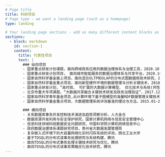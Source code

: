 ```yaml
---
# Page title
title: 科研项目
# Page type - we want a landing page (such as a homepage)
type: landing

# Your landing page sections - add as many different content blocks as you like
sections:
  - block: markdown
    id: section-1
    content:
      title: 代表性项目
      text: |
        ### 纵向项目
        - 国家重点研发计划课题，面向跨域政务应用的数据治理体系与治理工具，2020.10-2023.9      
        - 国家重点研发计划项目， 面向城市智能服务的数据治理体系与共享平台，2020.10-2023.9
        - 国家自然科学基金面上项目，面向混合OLTP和OLAP的分布式图数据库技术研究，2020.01-2023.12
        - 国家自然科学基金重点项目，面向新型硬件环境的数据管理与分析关键技术，2018.01-2022.12
        - 国家重点研发计划，“高时效、 可扩展的大数据计算模型、 优化技术与系统(共性关键技术类)”
        - 北京市重大专项课题，“大数据共享融合关键技术研发及政务治理验证”，2017.12-2020.06
        - 国家自然科学青年基金项目,云计算环境下基于图模型的海量RDF数据管理关键技术研究，2016.01-2018.12
        - 国家自然科学基金重点项目，大数据管理系统评测基准的理论与方法，2015.01-2019.12

        ### 横向项目
        - 关系数据库事务并发控制技术演进及趋势洞察分析，人大金仓
        - 数据资源开发利用与安全保护研究，国家计算机网络与信息安全管理中心
        - 信息科技领域科技数据安全问题研究，中国科学院计算机网络信息中心
        - 政府数据治理体系课题研究项目，贵州省大数据发展管理局
        - 复杂嵌入式环境下的大容量网络化实时闪存系统的评测，西北工业大学
        - 基于TDSQL的分布式读事务处理研究与系统构建，腾讯
        - 面向TDSQL的分布式事务处理关键技术研究与优化，腾讯
        - 面向TDSQL的分布式读事务策略优化技术研究，腾讯
---
```

